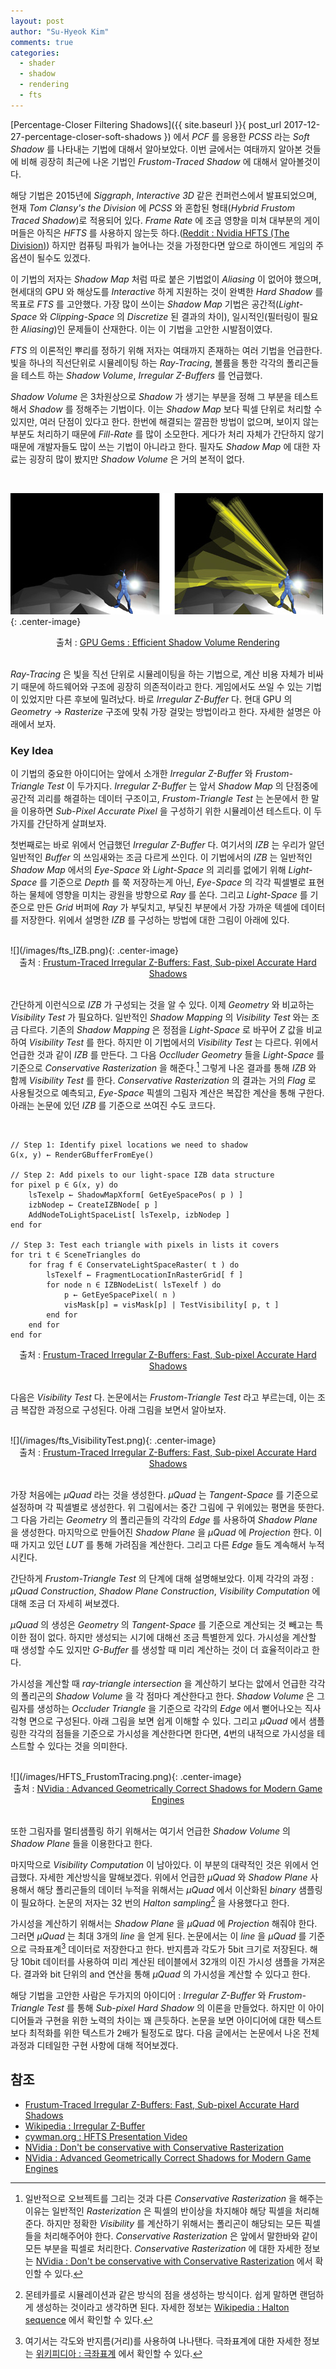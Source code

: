 ```yaml
---
layout: post
author: "Su-Hyeok Kim"
comments: true
categories:
  - shader
  - shadow
  - rendering
  - fts
---
```


[Percentage-Closer Filtering Shadows]({{ site.baseurl }}{ post_url 2017-12-27-percentage-closer-soft-shadows }) 에서 _PCF_ 를 응용한 _PCSS_ 라는 _Soft Shadow_ 를 나타내는 기법에 대해서 알아보았다. 이번 글에서는 여태까지 알아본 것들에 비해 굉장히 최근에 나온 기법인 _Frustom-Traced Shadow_ 에 대해서 알아볼것이다.

해당 기법은 2015년에 _Siggraph_, _Interactive 3D_ 같은 컨퍼런스에서 발표되었으며, 현재 _Tom Clansy's the Division_ 에 _PCSS_ 와 혼합된 형태(_Hybrid Frustom Traced Shadow_)로 적용되어 있다. _Frame Rate_ 에 조금 영향을 미쳐 대부분의 게이머들은 아직은 _HFTS_ 를 사용하지 않는듯 하다.([Reddit : Nvidia HFTS (The Division)](https://www.reddit.com/r/nvidia/comments/49idz3/nvidia_hfts_the_division/)) 하지만 컴퓨팅 파워가 늘어나는 것을 가정한다면 앞으로 하이엔드 게임의 주 옵션이 될수도 있겠다.

이 기법의 저자는 _Shadow Map_ 처럼 따로 붙은 기법없이 _Aliasing_ 이 없어야 했으며, 현세대의 GPU 와 해상도를 _Interactive_ 하게 지원하는 것이 완벽한 _Hard Shadow_ 를 목표로 _FTS_ 를 고안했다. 가장 많이 쓰이는 _Shadow Map_ 기법은 공간적(_Light-Space_ 와 _Clipping-Space_ 의 _Discretize_ 된 결과의 차이), 일시적인(필터링이 필요한 _Aliasing_)인 문제들이 산재한다. 이는 이 기법을 고안한 시발점이였다.

_FTS_ 의 이론적인 뿌리를 정하기 위해 저자는 여태까지 존재하는 여러 기법을 언급한다. 빛을 하나의 직선단위로 시뮬레이팅 하는 _Ray-Tracing_, 볼륨을 통한 각각의 폴리곤들을 테스트 하는 _Shadow Volume_, _Irregular Z-Buffers_ 를 언급했다.

_Shadow Volume_ 은 3차원상으로 _Shadow_ 가 생기는 부분을 정해 그 부분을 테스트해서 _Shadow_ 를 정해주는 기법이다. 이는 _Shadow Map_ 보다 픽셀 단위로 처리할 수 있지만, 여러 단점이 있다고 한다. 한번에 해결되는 깔끔한 방법이 없으며, 보이지 않는 부분도 처리하기 때문에 _Fill-Rate_ 를 많이 소모한다. 게다가 처리 자체가 간단하지 않기 때문에 개발자들도 많이 쓰는 기법이 아니라고 한다. 필자도 _Shadow Map_ 에 대한 자료는 굉장히 많이 봤지만 _Shadow Volume_ 은 거의 본적이 없다.

<br/>

![](/images/NVidia_ShadowVolume.jpg){: .center-image}
<center>출처 : <a href="http://developer.download.nvidia.com/books/HTML/gpugems/gpugems_ch09.html">GPU Gems : Efficient Shadow Volume Rendering</a>
</center>
<br/>

_Ray-Tracing_ 은 빛을 직선 단위로 시뮬레이팅을 하는 기법으로, 계산 비용 자체가 비싸기 때문에 하드웨어와 구조에 굉장히 의존적이라고 한다. 게임에서도 쓰일 수 있는 기법이 있었지만 다른 후보에 밀려났다. 바로 _Irregular Z-Buffer_ 다. 현대 GPU 의 _Geometry_ -> _Rasterize_ 구조에 맞춰 가장 걸맞는 방법이라고 한다. 자세한 설명은 아래에서 보자.

### Key Idea

이 기법의 중요한 아이디어는 앞에서 소개한 _Irregular Z-Buffer_ 와 _Frustom-Triangle Test_ 이 두가지다. _Irregular Z-Buffer_ 는 앞서 _Shadow Map_ 의 단점중에 공간적 괴리를 해결하는 데이터 구조이고, _Frustom-Triangle Test_ 는 논문에서 한 말을 이용하면 _Sub-Pixel Accurate Pixel_ 을 구성하기 위한 시뮬레이션 테스트다. 이 두가지를 간단하게 살펴보자.

첫번째로는 바로 위에서 언급했던 _Irregular Z-Buffer_ 다. 여기서의 _IZB_ 는 우리가 알던 일반적인 _Buffer_ 의 쓰임새와는 조금 다르게 쓰인다. 이 기법에서의 _IZB_ 는 일반적인 _Shadow Map_ 에서의 _Eye-Space_ 와 _Light-Space_ 의 괴리를 없에기 위해 _Light-Space_ 를 기준으로 _Depth_ 를 쭉 저장하는게 아닌, _Eye-Space_ 의 각각 픽셀별로 표현하는 물체에 영향을 미치는 광원을 방향으로 _Ray_ 를 쏜다. 그리고 _Light-Space_ 를 기준으로 만든 _Grid_ 버퍼에 _Ray_ 가 부딫치고, 부딫친 부분에서 가장 가까운 텍셀에 데이터를 저장한다. 위에서 설명한 _IZB_ 를 구성하는 방법에 대한 그림이 아래에 있다.

<br/>
![](/images/fts_IZB.png){: .center-image}
<center>출처 : <a href="http://cwyman.org/papers/tvcg16_ftizbExtended.pdf">Frustum-Traced Irregular Z-Buffers: Fast, Sub-pixel Accurate Hard Shadows</a>
</center>
<br/>

간단하게 이런식으로 _IZB_ 가 구성되는 것을 알 수 있다. 이제 _Geometry_ 와 비교하는 _Visibility Test_ 가 필요하다. 일반적인 _Shadow Mapping_ 의 _Visibility Test_ 와는 조금 다르다. 기존의 _Shadow Mapping_ 은 정점을 _Light-Space_ 로 바꾸어 _Z_ 값을 비교하여 _Visibility Test_ 를 한다. 하지만 이 기법에서의 _Visibility Test_ 는 다르다. 위에서 언급한 것과 같이 _IZB_ 를 만든다. 그 다음 _Occlluder Geometry_ 들을 _Light-Space_ 를 기준으로 _Conservative Rasterization_ 을 해준다.[^C1] 그렇게 나온 결과를 통해 _IZB_ 와 함께 _Visibility Test_ 를 한다. _Conservative Rasterization_ 의 결과는 거의 _Flag_ 로 사용될것으로 예측되고, _Eye-Space_ 픽셀의 그림자 계산은 복잡한 계산을 통해 구한다. 아래는 논문에 있던 _IZB_ 를 기준으로 쓰여진 수도 코드다.

<br/>

```
// Step 1: Identify pixel locations we need to shadow
G(x, y) ← RenderGBufferFromEye()

// Step 2: Add pixels to our light-space IZB data structure
for pixel p ∈ G(x, y) do
    lsTexelp ← ShadowMapXform[ GetEyeSpacePos( p ) ]
    izbNodep ← CreateIZBNode[ p ]
    AddNodeToLightSpaceList[ lsTexelp, izbNodep ]
end for

// Step 3: Test each triangle with pixels in lists it covers
for tri t ∈ SceneTriangles do
    for frag f ∈ ConservateLightSpaceRaster( t ) do
        lsTexelf ← FragmentLocationInRasterGrid[ f ]
        for node n ∈ IZBNodeList( lsTexelf ) do
            p ← GetEyeSpacePixel( n )
            visMask[p] = visMask[p] | TestVisibility[ p, t ]
        end for
    end for
end for
```

<center>출처 : <a href="http://cwyman.org/papers/tvcg16_ftizbExtended.pdf">Frustum-Traced Irregular Z-Buffers: Fast, Sub-pixel Accurate Hard Shadows</a>
</center>
<br/>

다음은 _Visibility Test_ 다. 논문에서는 _Frustom-Triangle Test_ 라고 부르는데, 이는 조금 복잡한 과정으로 구성된다. 아래 그림을 보면서 알아보자.

<br/>
![](/images/fts_VisibilityTest.png){: .center-image}
<center>출처 : <a href="http://cwyman.org/papers/tvcg16_ftizbExtended.pdf">Frustum-Traced Irregular Z-Buffers: Fast, Sub-pixel Accurate Hard Shadows</a>
</center>
<br/>

가장 처음에는 _μQuad_ 라는 것을 생성한다. _μQuad_ 는 _Tangent-Space_ 를 기준으로 설정하며 각 픽셀별로 생성한다. 위 그림에서는 중간 그림에 구 위에있는 평면을 뜻한다. 그 다음 가리는 _Geometry_ 의 폴리곤들의 각각의 _Edge_ 를 사용하여 _Shadow Plane_ 을 생성한다. 마지막으로 만들어진 _Shadow Plane_ 을 _μQuad_ 에 _Projection_ 한다. 이때 가지고 있던 _LUT_ 를 통해 가려짐을 계산한다. 그리고 다른 _Edge_ 들도 계속해서 누적시킨다.

간단하게 _Frustom-Triangle Test_ 의 단계에 대해 설명해보았다. 이제 각각의 과정 : _μQuad Construction_, _Shadow Plane Construction_, _Visibility Computation_ 에 대해 조금 더 자세히 써보겠다.

_μQuad_ 의 생성은 _Geometry_ 의 _Tangent-Space_ 를 기준으로 계산되는 것 빼고는 특이한 점이 없다. 하지만 생성되는 시기에 대해선 조금 특별한게 있다. 가시성을 계산할 때 생성할 수도 있지만 _G-Buffer_ 를 생성할 때 미리 계산하는 것이 더 효율적이라고 한다.

가시성을 계산할 때 _ray-triangle intersection_ 을 계산하기 보다는 앖에서 언급한 각각의 폴리곤의 _Shadow Volume_ 을 각 점마다 계산한다고 한다. _Shadow Volume_ 은 그림자를 생성하는 _Occluder Triangle_ 을 기준으로 각각의 _Edge_ 에서 뻗어나오는 직사각형 면으로 구성된다. 아래 그림을 보면 쉽게 이해할 수 있다. 그리고 _μQuad_ 에서 샘플링한 각각의 점들을 기준으로 가시성을 계산한다면 한다면, 4번의 내적으로 가시성을 테스트할 수 있다는 것을 의미한다.

<br/>
![](/images/HFTS_FrustomTracing.png){: .center-image}
<center>출처 : <a href="http://developer.download.nvidia.com/gameworks/events/  GDC2016/jstory_hfts.pdf">NVidia : Advanced Geometrically Correct Shadows for Modern Game Engines</a>
</center>
<br/>

또한 그림자를 멀티샘플링 하기 위해서는 여기서 언급한 _Shadow Volume_ 의 _Shadow Plane_ 들을 이용한다고 한다.

마지막으로 _Visibility Computation_ 이 남아있다. 이 부분의 대략적인 것은 위에서 언급했다. 자세한 계산방식을 말해보겠다. 위에서 언급한 _μQuad_ 와 _Shadow Plane_ 사용해서 해당 폴리곤들의 데이터 누적을 위해서는 _μQuad_ 에서 이산화된 _binary_ 샘플링이 필요하다. 논문의 저자는 32 번의 _Halton sampling_[^C2] 을 사용했다고 한다.

가시성을 계산하기 위해서는 _Shadow Plane_ 을 _μQuad_ 에 _Projection_ 해줘야 한다. 그러면 _μQuad_ 는 최대 3개의 _line_ 을 얻게 된다. 논문에서는 이 _line_ 을 _μQuad_ 를 기준으로 극좌표계[^C3] 데이터로 저장한다고 한다. 반지름과 각도가 5bit 크기로 저장된다. 해당 10bit 데이터를 사용하여 미리 계산된 테이블에서 32개의 이진 가시성 샘플을 가져온다. 결과와  bit 단위의 and 연산을 통해 _μQuad_ 의 가시성을 계산할 수 있다고 한다.

해당 기법을 고안한 사람은 두가지의 아이디어 : _Irregular Z-Buffer_ 와 _Frustom-Triangle Test_ 를 통해  _Sub-pixel Hard Shadow_ 의 이론을 만들었다. 하지만 이 아이디어들과 구현을 위한 노력의 차이는 꽤 큰듯하다. 논문을 보면 아이디어에 대한 텍스트보다 최적화를 위한 텍스트가 2배가 될정도로 많다. 다음 글에서는 논문에서 나온 전체 과정과 디테일한 구현 사항에 대해 적어보겠다.

## 참조

 - [Frustum-Traced Irregular Z-Buffers: Fast, Sub-pixel Accurate Hard Shadows](http://cwyman.org/papers/tvcg16_ftizbExtended.pdf)
 - [Wikipedia : Irregular Z-Buffer](https://en.wikipedia.org/wiki/Irregular_Z-buffer)
 - [cywman.org : HFTS Presentation Video](http://cwyman.org/videos/sig1657-chris-wyman-magic-behind-gameworks-hybrid-frustum-traced-shadows-hfts.mp4)
 - [NVidia : Don't be conservative with Conservative Rasterization](https://developer.nvidia.com/content/dont-be-conservative-conservative-rasterization)
 - [NVidia : Advanced Geometrically Correct Shadows for Modern Game Engines](http://developer.download.nvidia.com/gameworks/events/GDC2016/jstory_hfts.pdf)

[^C1]: 일반적으로 오브젝트를 그리는 것과 다른 _Conservative Rasterization_ 을 해주는 이유는 일반적인 _Rasterization_ 은 픽셀의 반이상을 차지해야 해당 픽셀을 처리해준다. 하지만 정확한 _Visibility_ 를 계산하기 위해서는 폴리곤이 해당되는 모든 픽셀들을 처리해주어야 한다. _Conservative Rasterization_ 은 앞에서 말한바와 같이 모든 부분을 픽셀로 처리한다. _Conservative Rasterization_ 에 대한 자세한 정보는 [NVidia : Don't be conservative with Conservative Rasterization](https://developer.nvidia.com/content/dont-be-conservative-conservative-rasterization) 에서 확인할 수 있다.

[^C2]: 몬테카를로 시뮬레이션과 같은 방식의 점을 생성하는 방식이다. 쉽게 말하면 랜덤하게 생성하는 것이라고 생각하면 된다. 자세한 정보는 [Wikipedia : Halton sequence](https://en.wikipedia.org/wiki/Halton_sequence) 에서 확인할 수 있다.

[^C3]: 여기서는 각도와 반지름(거리)를 사용하여 나나탠다. 극좌표계에 대한 자세한 정보는 [위키피디아 : 극좌표계](https://ko.wikipedia.org/wiki/%EA%B7%B9%EC%A2%8C%ED%91%9C%EA%B3%84) 에서 확인할 수 있다.

[^10]: 각각의 텍셀들이 여러 픽셀들의 정보를 저장하게 되면 텍셀별로 데이터가 다르고, GPU 에서 병렬적으로 데이터를 처리할 때, 각각의 데이터의 처리량이 다르게 되면 결국 가장 처리시간이 긴걸로 맞춰지게 된다. 이를 Stall 이라고 부른다.
